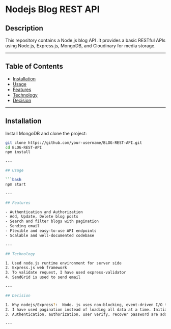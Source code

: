# Nodejs Blog REST API

## Description

This repository contains a Node.js blog API .It provides a basic RESTful APIs using Node.js, Express.js, MongoDB, and Cloudinary for media storage.

---

## Table of Contents

- [Installation](#installation)  
- [Usage](#usage)  
- [Features](#features)  
- [Technology](#technology)  
- [Decision](#decision)  

---

## Installation

Install MongoDB and clone the project:

```bash
git clone https://github.com/your-username/BLOG-REST-API.git
cd BLOG-REST-API
npm install

---

## Usage

```bash
npm start

---

## Features

- Authentication and Authorization
- Add, Update, Delete blog posts
- Search and filter blogs with pagination
- Sending email
- Flexible and easy-to-use API endpoints
- Scalable and well-documented codebase

---

## Technology

1. Used node.js runtime environment for server side
2. Express.js web framework
3. To validate request, I have used express-validator
4. SendGrid is used to send email

---

## Decision

1. Why nodejs/Express?:  Node. js uses non-blocking, event-driven I/O to remain lightweight and efficient in the face of data-intensive real-time applications that run across distributed devices.
2. I have used pagination instead of loading all data at a time. Initially, it loads 10 items
3. Authentication, authorization, user verify, recover password are added to this app

---
